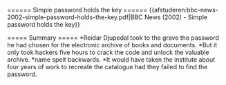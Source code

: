 ====== Simple password holds the key ======
{{afstuderen:bbc-news-2002-simple-password-holds-the-key.pdf|BBC News (2002) - Simple password holds the key}}

===== Summary =====
*Reidar Djupedal took to the grave the password he had chosen for the electronic archive of books and documents.
*But it only took hackers five hours to crack the code and unlock the valuable archive.
*name spelt backwards.
*It would have taken the institute about four years of work to recreate the catalogue had they failed to find the password.